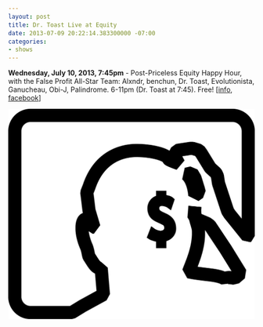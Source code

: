 ```yaml
---
layout: post
title: Dr. Toast Live at Equity
date: 2013-07-09 20:22:14.383300000 -07:00
categories:
- shows
---
```


**Wednesday, July 10, 2013,  7:45pm** - Post-Priceless Equity Happy Hour, with the False Profit All-Star Team: Alxndr, benchun, Dr. Toast, Evolutionista, Ganucheau, Obi-J, Palindrome. 6-11pm (Dr. Toast at 7:45). Free!
\[[info][], [facebook][]\]

![flyer](/uploads/2013/07/baroo.png)

[info]: http://www.false-profit.com/2013/07/10/post-priceless-equity-happy-hour/
[facebook]: https://www.facebook.com/events/139525316251767/
